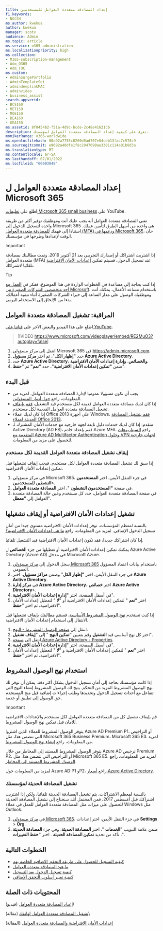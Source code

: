 ```yaml
---
title: إعداد المصادقة متعددة العوامل للمستخدمين
f1.keywords:
- NOCSH
ms.author: kwekua
author: kwekua
manager: scotv
audience: Admin
ms.topic: article
ms.service: o365-administration
ms.localizationpriority: high
ms.collection:
- M365-subscription-management
- Adm_O365
- Adm_TOC
ms.custom:
- AdminSurgePortfolio
- AdminTemplateSet
- admindeeplinkMAC
- adminvideo
- business_assist
search.appverid:
- BCS160
- MET150
- MOE150
- BEA160
- GEA150
ms.assetid: 8f0454b2-f51a-4d9c-bcde-2c48e41621c6
description: تعرف على كيفية إعداد المصادقة متعددة العوامل لمؤسستك.
monikerRange: o365-worldwide
ms.openlocfilehash: 00a92a7755c0200d0ad707e84ceb13fac7c978c9
ms.sourcegitcommit: e9692a40dfe1f8c2047699ae3301c114a01b0d3a
ms.translationtype: MT
ms.contentlocale: ar-SA
ms.lasthandoff: 07/01/2022
ms.locfileid: "66603848"
---
```

# <a name="set-up-multifactor-authentication-for-microsoft-365"></a>إعداد المصادقة متعددة العوامل ل Microsoft 365

اطلع على [تعليمات Microsoft 365 small business](https://go.microsoft.com/fwlink/?linkid=2197659) على YouTube.

تعني المصادقة متعددة العوامل أنه يجب عليك أنت وموظفيك توفير أكثر من طريقة واحدة لتسجيل الدخول إلى Microsoft 365 هي واحدة من أسهل الطرق لتأمين عملك. استنادا إلى فهمك [للمصادقة متعددة العوامل (MFA) ودعمها في Microsoft 365](multi-factor-authentication-microsoft-365.md)، حان الوقت لإعدادها وطرحها في مؤسستك. 

> [!IMPORTANT]
> إذا اشتريت اشتراكك أو إصدارك التجريبي بعد 21 أكتوبر 2019، وتمت مطالبتك بمصادقة متعددة العوامل (MFA) عند تسجيل الدخول، فسيتم تمكين [إعدادات الأمان الافتراضية](/azure/active-directory/fundamentals/concept-fundamentals-security-defaults) تلقائيا لاشتراكك.

> [!TIP]
> إذا كنت بحاجة إلى مساعدة في الخطوات الواردة في هذا الموضوع، ففكر في [العمل مع أحد متخصصي الشركات الصغيرة من Microsoft](https://go.microsoft.com/fwlink/?linkid=2186871). باستخدام مساعد الأعمال، يمكنك أنت وموظفيك الوصول على مدار الساعة إلى خبراء الشركات الصغيرة أثناء تنمية أعمالك، بدءا من الإلحاق إلى الاستخدام اليومي.

## <a name="watch-turn-on-multifactor-authentication"></a>المراقبة: تشغيل المصادقة متعددة العوامل

اطلع على هذا الفيديو والبعض الآخر على [قناتنا على YouTube](https://go.microsoft.com/fwlink/?linkid=2197909).

> [!VIDEO https://www.microsoft.com/videoplayer/embed/RE2MuO3?autoplay=false]

1. انتقل إلى مركز مسؤولي Microsoft 365 في <a href="https://admin.microsoft.com/ " target="_blank">https://admin.microsoft.com</a>.
1. حدد **"إظهار الكل**"، ثم اختر **مركز مسؤول Azure Active Directory**.
1. حدد **Azure Active Directory**، **والخصائص**، **وإدارة إعدادات الأمان الافتراضية**.
1. ضمن **"تمكين إعدادات الأمان الافتراضية"**، حدد **"نعم"** ثم **"حفظ**".

## <a name="before-you-begin"></a>قبل البدء

- يجب أن تكون مسؤولا عموميا لإدارة المصادقة متعددة العوامل. لمزيد من المعلومات، راجع [حول أدوار المسؤولين](../add-users/about-admin-roles.md).
- إذا كان لديك مصادقة متعددة العوامل قديمة لكل مستخدم قيد التشغيل، [فقم بإيقاف تشغيل المصادقة متعددة العوامل القديمة لكل مستخدم](#turn-off-legacy-per-user-mfa).
- إذا كان لديك عملاء Office 2013 على أجهزة Windows، [فقم بتشغيل المصادقة الحديثة لعملاء Office 2013](./enable-modern-authentication.md).
- متقدم: إذا كان لديك خدمات دليل تابعة لجهة خارجية مع خدمات الأمان المشترك لـ Active Directory (AD FS)، فقم بإعداد خادم Azure MFA. راجع [السيناريوهات المتقدمة مع Azure AD Multifactor Authentication وحلول VPN لجهات خارجية](/azure/active-directory/authentication/howto-mfaserver-nps-vpn) للحصول على مزيد من المعلومات.

### <a name="turn-off-legacy-per-user-mfa"></a>إيقاف تشغيل المصادقة متعددة العوامل القديمة لكل مستخدم

إذا سبق لك تشغيل المصادقة متعددة العوامل لكل مستخدم، فيجب إيقاف تشغيلها قبل تمكين إعدادات الأمان الافتراضية.

1. في مركز مسؤولي Microsoft 365، في جزء التنقل الأيمن، اختر **المستخدمين النشطين للمستخدمين**\>.
1. في صفحة **"المستخدمون النشطون** "، اختر **المصادقة متعددة العوامل**.
1. في صفحة المصادقة متعددة العوامل، حدد كل مستخدم وعين حالة المصادقة متعددة العوامل إلى **"معطل**".

## <a name="turn-security-defaults-on-or-off"></a>تشغيل إعدادات الأمان الافتراضية أو إيقاف تشغيلها

بالنسبة لمعظم المؤسسات، توفر إعدادات الأمان الافتراضية مستوى جيدا من أمان تسجيل الدخول الإضافي. لمزيد من المعلومات، راجع [ما هي إعدادات الأمان الافتراضية؟](/azure/active-directory/fundamentals/concept-fundamentals-security-defaults)

إذا كان اشتراكك جديدا، فقد تكون إعدادات الأمان الافتراضية قيد التشغيل تلقائيا.

يمكنك تمكين إعدادات الأمان الافتراضية أو تعطيلها من جزء **الخصائص** ل Azure Active Directory (Azure AD) في مدخل Microsoft Azure.

1. سجل الدخول إلى [مركز مسؤولي Microsoft 365](https://admin.microsoft.com) باستخدام بيانات اعتماد المسؤول العمومي.
2. في جزء التنقل الأيمن، اختر **"إظهار الكل**" وضمن **مراكز مسؤول**، اختر **Azure Active Directory**.
3. في **مركز إدارة Azure Active Directory**، اختر **خصائص** **Azure Active Directory**\>.
4. في أسفل الصفحة، اختر **"إدارة إعدادات الأمان الافتراضية**".
5. اختر **"نعم** " لتمكين إعدادات الأمان الافتراضية أو **"لا** " لتعطيل إعدادات الأمان الافتراضية، ثم اختر **"حفظ**".

إذا كنت تستخدم [نهج الوصول المشروط الأساسية](/azure/active-directory/conditional-access/concept-baseline-protection)، فستتم مطالبتك بإيقاف تشغيلها قبل الانتقال إلى استخدام إعدادات الأمان الافتراضية.

1. انتقل إلى [صفحة الوصول المشروط - النهج](https://portal.azure.com/#blade/Microsoft_AAD_IAM/ConditionalAccessBlade/Policies).
2. اختر كل نهج أساسي قيد **التشغيل** وقم بتعيين **"تمكين النهج** " إلى **"إيقاف تشغيل**".
3. انتقل إلى [صفحة Azure Active Directory - Properties](https://portal.azure.com/#blade/Microsoft_AAD_IAM/ActiveDirectoryMenuBlade/Properties).
4. في أسفل الصفحة، اختر **"إدارة إعدادات الأمان الافتراضية**".
5. اختر **"نعم** " لتمكين إعدادات الأمان الافتراضية و **"لا** " لتعطيل إعدادات الأمان الافتراضية، ثم اختر **"حفظ**".

## <a name="use-conditional-access-policies"></a>استخدام نهج الوصول المشروط

إذا كانت مؤسستك بحاجة إلى أمان تسجيل الدخول بشكل أكثر دقة، يمكن أن توفر لك نهج الوصول المشروط المزيد من التحكم. يتيح لك الوصول المشروط إنشاء النهج التي تتفاعل مع أحداث تسجيل الدخول وتحديدها وطلب إجراءات إضافية قبل منح المستخدم حق الوصول إلى تطبيق أو خدمة.

> [!IMPORTANT]
> قم بإيقاف تشغيل كل من المصادقة متعددة العوامل لكل مستخدم والإعدادات الافتراضية للأمان قبل تمكين نهج الوصول المشروط.

يتوفر الوصول المشروط للعملاء الذين اشتروا Azure AD Premium P1، أو التراخيص التي تتضمن هذا، مثل Microsoft 365 Business Premium، Microsoft 365 E3. لمزيد من المعلومات، راجع [إنشاء نهج الوصول المشروط](/azure/active-directory/authentication/tutorial-enable-azure-mfa).

يتوفر الوصول المشروط المستند إلى المخاطر من خلال Azure AD ترخيص Premium P2، أو التراخيص التي تتضمن هذا، مثل Microsoft 365 E5. لمزيد من المعلومات، راجع [الوصول المشروط المستند إلى المخاطر](/azure/active-directory/conditional-access/howto-conditional-access-policy-risk).

لمزيد من المعلومات حول Azure AD P1 وP2، راجع [أسعار Azure Active Directory](https://azure.microsoft.com/pricing/details/active-directory/).

### <a name="turn-on-modern-authentication-for-your-organization"></a>تشغيل المصادقة الحديثة لمؤسستك

بالنسبة لمعظم الاشتراكات، يتم تشغيل المصادقة الحديثة تلقائيا، ولكن إذا اشتريت اشتراكك قبل أغسطس 2017، فمن المحتمل أنك ستحتاج إلى تشغيل المصادقة الحديثة للحصول على ميزات مثل المصادقة متعددة العوامل للعمل في عملاء Windows مثل Outlook.

1. في <a href="https://go.microsoft.com/fwlink/p/?linkid=2024339" target="_blank">مركز مسؤولي Microsoft 365</a>، في جزء التنقل الأيمن، اختر إعدادات **Settings** \> **Org**.
2. ضمن علامة التبويب **"الخدمات** "، اختر **المصادقة الحديثة**، وفي جزء **المصادقة الحديثة** ، تأكد من تحديد **تمكين المصادقة الحديثة** . اختر **"حفظ التغييرات**".

## <a name="next-steps"></a>الخطوات التالية

- [كيفية التسجيل للحصول على طريقة التحقق الإضافية الخاصة بهم](https://support.microsoft.com/office/ace1d096-61e5-449b-a875-58eb3d74de14)
- [ما هو: المصادقة متعددة العوامل](https://support.microsoft.com/help/4577374/what-is-multifactor-authentication)
- [كيفية تسجيل الدخول بعد التسجيل](https://support.microsoft.com/office/2b856342-170a-438e-9a4f-3c092394d3cb)
- [كيفية تغيير أسلوب التحقق الإضافي](https://support.microsoft.com/office/956ec8d0-7081-4518-a701-f8414cc20831)

## <a name="related-content"></a>المحتويات ذات الصلة

[إعداد المصادقة متعددة العوامل](set-up-multi-factor-authentication.md) (فيديو)\

[تشغيل المصادقة متعددة العوامل لهاتفك](https://support.microsoft.com/office/ace1d096-61e5-449b-a875-58eb3d74de14) (مقالة)\

[إعدادات الأمان الافتراضية والمصادقة متعددة العوامل](/microsoft-365/business-premium/m365bp-conditional-access) (المقالة)